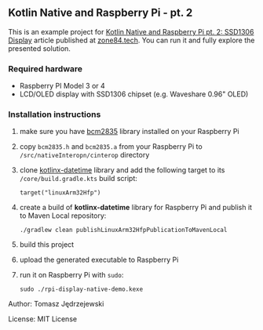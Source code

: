 ## Kotlin Native and Raspberry Pi - pt. 2

This is an example project for [Kotlin Native and Raspberry Pi pt. 2: SSD1306 Display](https://zone84.tech/programming/kotlin-native-and-raspberry-pi-pt-2-ssd1306-display/)
article published at [zone84.tech](https://zone84.tech). You can run it and fully explore the presented solution.

### Required hardware

 * Raspberry PI Model 3 or 4
 * LCD/OLED display with SSD1306 chipset (e.g. Waveshare 0.96" OLED)

### Installation instructions

 1. make sure you have [bcm2835](https://www.airspayce.com/mikem/bcm2835/) library installed on your Raspberry Pi
 2. copy `bcm2835.h` and `bcm2835.a` from your Raspberry Pi to `/src/nativeInteropn/cinterop` directory
 3. clone [kotlinx-datetime](https://github.com/Kotlin/kotlinx-datetime) library and add the following target to its `/core/build.gradle.kts` build script:

    ```
    target("linuxArm32Hfp")
    ```

 4. create a build of **kotlinx-datetime** library for Raspberry Pi and publish it to Maven Local repository:

    ```
    ./gradlew clean publishLinuxArm32HfpPublicationToMavenLocal
    ```
    
 5. build this project
 6. upload the generated executable to Raspberry Pi
 7. run it on Raspberry Pi with `sudo`:

    ```
    sudo ./rpi-display-native-demo.kexe
    ```

Author: Tomasz Jędrzejewski

License: MIT License
